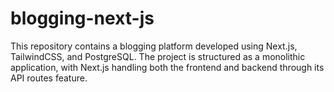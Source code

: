 # blogging-next-js
This repository contains a blogging platform developed using Next.js, TailwindCSS, and PostgreSQL. The project is structured as a monolithic application, with Next.js handling both the frontend and backend through its API routes feature.

